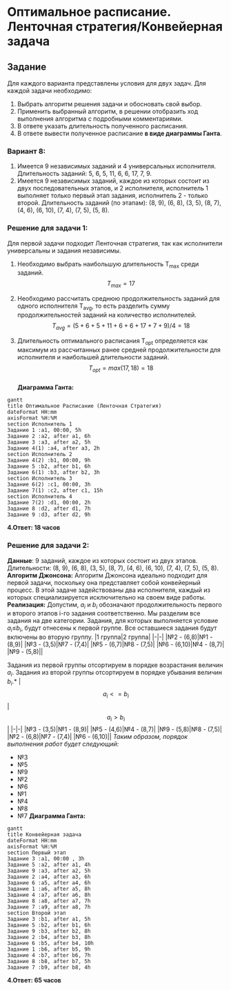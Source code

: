 ﻿# Оптимальное расписание. Ленточная стратегия/Конвейерная задача
## Задание
Для каждого варианта представлены условия для двух задач. Для каждой задачи необходимо: 
1. Выбрать алгоритм решения задачи и обосновать свой выбор.
2. Применить выбранный алгоритм, в решении отобразить ход выполнения алгоритма с подробными комментариями.
3. В ответе указать длительность полученного расписания.
4. В ответе вывести полученное расписание **в виде диаграммы Ганта**. 
### Вариант 8:
1. Имеется 9 независимых заданий и 4 универсальных исполнителя. Длительность заданий: 5, 6, 5, 11, 6, 6, 17, 7, 9.
2. Имеется 9 независимых заданий, каждое из которых состоит из двух последовательных этапов, и 2 исполнителя, исполнитель 1 выполняет только первый этап задания, исполнитель 2 - только второй. Длительность заданий (по этапам): (8, 9), (6, 8), (3, 5), (8, 7), (4, 6), (6, 10), (7, 4), (7, 5), (5, 8).
### Решение для задачи 1:
Для первой задачи подходит Ленточная стратегия, так как исполнители универсальны и задания независимы.
1. Необходимо выбрать наибольшую длительность T<sub>max</sub> среди заданий.    
$$T_{max} = 17$$  
2. Необходимо рассчитать среднюю продолжительность заданий для одного исполнителя T<sub>avg</sub>, то есть разделить сумму продолжительностей заданий на количество исполнителей.  
$$T_{avg} = (5+6+5+11+6+6+17+7+9) / 4 = 18$$  

3. Длительность оптимального расписания T<sub>opt</sub> определяется как максимум из рассчитанных ранее средней продолжительности для исполнителя и наибольшей длительности заданий.  
$$T_{opt} = max(17,18)  = 18$$  
**Диаграмма Ганта:**
```mermaid
gantt
title Оптимальное Расписание (Ленточная Стратегия)
dateFormat HH:mm
axisFormat %H:%M
section Исполнитель 1
Задание 1 :a1, 00:00, 5h
Задание 2 :a2, after a1, 6h
Задание 3 :a3, after a2, 5h
Задание 4(1) :a4, after a3, 2h
section Исполнитель 2
Задание 4(2) :b1, 00:00, 9h
Задание 5 :b2, after b1, 6h
Задание 6(1) :b3, after b2, 3h
section Исполнитель 3
Задание 6(2) :c1, 00:00, 3h
Задание 7(1) :c2, after c1, 15h
section Исполнитель 4
Задание 7(2) :d1, 00:00, 2h
Задание 8 :d2, after d1, 7h
Задание 9 :d3, after d2, 9h
```
**4.Ответ: 18 часов**
### Решение для задачи 2:
**Данные**: 9 заданий, каждое из которых состоит из двух этапов. Длительности: (8, 9), (6, 8), (3, 5), (8, 7), (4, 6), (6, 10), (7, 4), (7, 5), (5, 8).
**Алгоритм Джонсона:**
Алгоритм Джонсона идеально подходит для первой задачи, поскольку она представляет собой конвейерный процесс. В этой задаче задействованы два исполнителя, каждый из которых специализируется исключительно на своем виде работы.
**Реализация:**
Допустим, $a_{i}$​ и $b_{i}$​ обозначают продолжительность первого и второго этапов i-го задания соответственно. Мы разделим все задания на две категории. Задания, для которых выполняется условие $a_{i}​$≤$b_{i}​$, будут отнесены к первой группе. Все оставшиеся задания будут включены во вторую группу.
|1 группа|2 группа|
|-|-|
|№2 - (6,8)|№1 - (8,9)|
|№3 - (3,5)|№7 - (7,4)|
|№5 - (6,7)|№8 - (7,5)|
|№6 - (6,10)|№4 - (8,7)|
|№9 - (5,8)||



Задания из первой группы отсортируем в порядке возрастания величин $а_{i}$. Задания из второй группы отсортируем в порядке убывания величин $b_{i}$.*
|$${a_i} <= {b_i}$$|$${a_i} > {b_i}$$|
|-|-|
|№3 - (3,5)|№1 - (8,9)|
|№5 - (4,6)|№4 - (8,7)|
|№9 - (5,8)|№8 - (7,5)|
|№2 - (6,8)|№7 - (7,4)|
|№6 - (6,10)||
*Таким образом, порядок выполнения работ будет следующий:*
- №3
- №5
- №9
- №2
- №6
- №1
- №4
- №8
- №7
**Диаграмма Ганта:**
```mermaid
gantt
title Конвейерная задача
dateFormat HH:mm
axisFormat %H:%M
section Первый этап
Задание 3 :a1, 00:00 , 3h
Задание 5 :a2, after a1, 4h
Задание 9 :a3, after a2, 5h
Задание 2 :a4, after a3, 6h
Задание 6 :a5, after a4, 6h
Задание 1 :a6, after a5, 8h
Задание 4 :a7, after a6, 8h
Задание 8 :a8, after a7, 7h
Задание 7 :a9, after a8, 7h
section Второй этап
Задание 3 :b1, after a1, 5h
Задание 5 :b2, after b1, 6h
Задание 9 :b3, after b2, 8h
Задание 2 :b4, after b3, 8h
Задание 6 :b5, after b4, 10h
Задание 1 :b6, after b5, 9h
Задание 4 :b7, after b6, 7h
Задание 8 :b8, after b7, 5h
Задание 7 :b9, after b8, 4h
```
**4.Ответ: 65 часов**